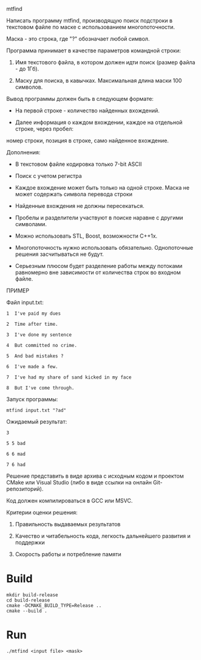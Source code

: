  mtfind

Написать программу mtfind, производящую поиск подстроки в текстовом файле
по маске с использованием многопоточности.



Маска - это строка, где "?" обозначает любой символ.



Программа принимает в качестве параметров командной строки:

1) Имя текстового файла, в котором должен идти поиск (размер файла - до 1Гб).

2) Маску для поиска, в кавычках. Максимальная длина маски 100 символов.



Вывод программы должен быть в следующем формате:

- На первой строке - количество найденных вхождений.

- Далее информация о каждом вхождении, каждое на отдельной строке, через пробел:

номер строки, позиция в строке, само найденное вхождение.



Дополнения:

- В текстовом файле кодировка только 7-bit ASCII
- Поиск с учетом регистра

- Каждое вхождение может быть только на одной строке. Маска не может содержать символа перевода строки

- Найденные вхождения не должны пересекаться.

- Пробелы и разделители участвуют в поиске наравне с другими символами.

- Можно использовать STL, Boost, возможности С++1x.

- Многопоточность нужно использовать обязательно. Однопоточные решения засчитываться не будут.

- Серьезным плюсом будет разделение работы между потоками равномерно вне зависимости от количества строк во входном файле.



ПРИМЕР

Файл input.txt:
```
1  I've paid my dues

2  Time after time.

3  I've done my sentence

4  But committed no crime.

5  And bad mistakes ?

6  I've made a few.

7  I've had my share of sand kicked in my face

8  But I've come through.
```


Запуск программы:

```
mtfind input.txt "?ad"
```
Ожидаемый результат:
```
3

5 5 bad

6 6 mad

7 6 had
```


Решение представить в виде архива с исходным кодом и
проектом CMake
или Visual Studio (либо в виде ссылки на онлайн Git-репозиторий).

Код должен компилироваться в GCC или MSVC.




Критерии оценки решения:
1) Правильность выдаваемых результатов

2) Качество и читабельность кода, легкость дальнейшего развития и поддержки

3) Скорость работы и потребление памяти

# Build
```
mkdir build-release
cd build-release
cmake -DCMAKE_BUILD_TYPE=Release ..
cmake --build .
```

# Run
```
./mtfind <input file> <mask>
```